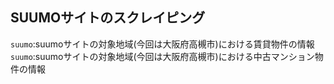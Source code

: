 ## SUUMOサイトのスクレイピング
`suumo`:suumoサイトの対象地域(今回は大阪府高槻市)における賃貸物件の情報  
`suumo`:suumoサイトの対象地域(今回は大阪府高槻市)における中古マンション物件の情報
